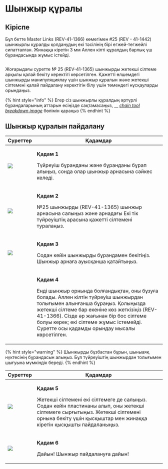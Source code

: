 # Шынжыр құралы

## Кіріспе <a href="#introduction-to-master-links" id="introduction-to-master-links"></a>

Бұл бетте Master Links (REV-41-1366) көмегімен #25 (REV - 41-1442) шынжырлы  құралды қолданудың екі тәсілінің бірі егжей-тегжейлі сипатталған. Жинаққа кіретін 3 мм Аллен кілті құралдың барлық үш бұрандасында жұмыс істейді.

<figure><img src="https://2589213514-files.gitbook.io/~/files/v0/b/gitbook-legacy-files/o/assets%2F-M5yw0n8IneF5-9ybLjT%2F-M8MDKLtpP_Ff3pwYo-V%2F-M8MFtPU9khNTNqfgPR0%2Fimage.png?alt=media&#x26;token=8b40bdfd-d4e1-4158-a14f-2c54275fd102" alt=""><figcaption></figcaption></figure>

Жоғарыдағы суретте № 25 (REV-41-1365) шынжырды жетекші сілтеме арқылы қалай бекіту керектігі көрсетілген. Қажетті өлшемдегі шынжырды манипуляциялау үшін шынжыр  құралын және жетекші сілтемені қалай пайдалану керектігін білу үшін төмендегі нұсқауларды орындаңыз.

{% hint style="info" %}
Егер сіз шынжырлы құралдың әртүрлі бұрандаларының аттарын есіңізде сақтамасаңыз, __ [_chain tool breakdown image_](using-master-links.md) бөлімін қараңыз
{% endhint %}

## Шынжыр құралын пайдалану

| Суреттер                                                                                                                                                                                                                        | Қадамдар                                                                                                                                                                                                                                                                                                                                               |
| ------------------------------------------------------------------------------------------------------------------------------------------------------------------------------------------------------------------------------- | ------------------------------------------------------------------------------------------------------------------------------------------------------------------------------------------------------------------------------------------------------------------------------------------------------------------------------------------------------ |
| ![](https://2589213514-files.gitbook.io/\~/files/v0/b/gitbook-legacy-files/o/assets%2F15mm%2F-M8HeUvYNA-VVA3OyqfO%2F-M8HfLA46VMY0b4vqBGe%2F2.jpeg?generation=1590524995301089\&alt=media)                                       | <p><strong>Қадам 1</strong></p><p>Түйреуіш бұранданы және бұранданы бұрап алыңыз, сонда олар шынжыр арнасына сәйкес келеді.</p>                                                                                                                                                                                                                        |
| ![](https://2589213514-files.gitbook.io/\~/files/v0/b/gitbook-legacy-files/o/assets%2F15mm%2F-M8HeUvYNA-VVA3OyqfO%2F-M8HfLA5XmM-7eqN6koS%2F3.jpeg?generation=1590524995435609\&alt=media)                                       | <p><strong>Қадам 2</strong></p><p>№25 шынжырды (REV-41-1365) шынжыр арнасына салыңыз және арнадағы Екі тік түйреуіштің арасына қажетті сілтемені туралаңыз.</p>                                                                                                                                                                                        |
| ![](https://2589213514-files.gitbook.io/\~/files/v0/b/gitbook-legacy-files/o/assets%2F15mm%2F-M8HeUvYNA-VVA3OyqfO%2F-M8HfLA6wB29Dvzv5jqa%2F4.jpeg?generation=1590524995419578\&alt=media)                                       | <p><strong>Қадам 3</strong></p><p>Содан кейін шынжырды бұрандамен бекітіңіз. Шынжыр арнаға ауысқанша қатайтыңыз.</p>                                                                                                                                                                                                                                   |
| <img src="https://2589213514-files.gitbook.io/~/files/v0/b/gitbook-legacy-files/o/assets%2F15mm%2F-M8HeUvYNA-VVA3OyqfO%2F-M8HfLA7JR_BOytQTH6t%2F5.jpeg?generation=1590524995329447&#x26;alt=media" alt="" data-size="original"> | <p><strong>Қадам 4</strong></p><p>Енді шынжыр орнында болғандықтан, оны бұзуға болады. Аллен кілтін түйреуіш шынжырдан толығымен алынғанша бұраңыз. Қолыңызда жетекші сілтеме бар екеніне көз жеткізіңіз (REV-41-1366). Сізде әр жағынан бір бос сілтеме болуы керек; екі сілтеме жұмыс істемейді. Суретте осы қадамды орындау мысалы көрсетілген.</p> |

{% hint style="warning" %}
Шынжырды бұзбастан бұрын, шыныаяқ нүктесінің бұрандасын алыңыз. Бұл түйреуіштің шынжырдан толығымен шығуына мүмкіндік береді.
{% endhint %}

| Суреттер                                                                                                                                                                                   | Қадамдар                                                                                                                                                                                                                                   |
| ------------------------------------------------------------------------------------------------------------------------------------------------------------------------------------------ | ------------------------------------------------------------------------------------------------------------------------------------------------------------------------------------------------------------------------------------------ |
| ![](https://2589213514-files.gitbook.io/\~/files/v0/b/gitbook-legacy-files/o/assets%2F15mm%2F-M8HeUvYNA-VVA3OyqfO%2F-M8HfLA8NxF5\_CHO0ov2%2F6.jpeg?generation=1590524995327823\&alt=media) | <p><strong>Қадам 5</strong></p><p>Жетекші сілтемені екі сілтемеге де салыңыз. Содан кейін пластинаны алып, оны жетекші сілтемеге сырғытыңыз. Жетекші сілтемені орнына бекіту үшін қысқыштар мен жинаққа кіретін қысқышты пайдаланыңыз.</p> |
| ![](https://2589213514-files.gitbook.io/\~/files/v0/b/gitbook-legacy-files/o/assets%2F15mm%2F-M8HeUvYNA-VVA3OyqfO%2F-M8HfLA9avl9GM-lFvQ0%2F7.jpeg?generation=1590524995415853\&alt=media)  | <p><strong>Қадам 6</strong></p><p>Дайын! Шынжыр пайдалануға дайын!</p>                                                                                                                                                                     |

